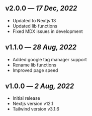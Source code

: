 ## v2.0.0 _— 17 Dec, 2022_

- Updated to Nextjs 13
- Updated lib functions
- Fixed MDX issues in development

## v1.1.0 _— 28 Aug, 2022_

- Added google tag manager support
- Rename lib functions
- Improved page speed

## v1.0.0 _— 2 Aug, 2022_

- Initial release
- Nextjs version v12.1
- Tailwind version v3.1.6

